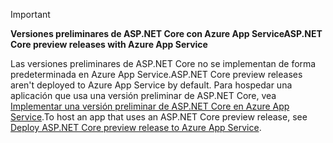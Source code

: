> [!IMPORTANT]
> <span data-ttu-id="0374a-101">**Versiones preliminares de ASP.NET Core con Azure App Service**</span><span class="sxs-lookup"><span data-stu-id="0374a-101">**ASP.NET Core preview releases with Azure App Service**</span></span>
>
> <span data-ttu-id="0374a-102">Las versiones preliminares de ASP.NET Core no se implementan de forma predeterminada en Azure App Service.</span><span class="sxs-lookup"><span data-stu-id="0374a-102">ASP.NET Core preview releases aren't deployed to Azure App Service by default.</span></span> <span data-ttu-id="0374a-103">Para hospedar una aplicación que usa una versión preliminar de ASP.NET Core, vea [Implementar una versión preliminar de ASP.NET Core en Azure App Service](xref:host-and-deploy/azure-apps/index#deploy-aspnet-core-preview-release-to-azure-app-service).</span><span class="sxs-lookup"><span data-stu-id="0374a-103">To host an app that uses an ASP.NET Core preview release, see [Deploy ASP.NET Core preview release to Azure App Service](xref:host-and-deploy/azure-apps/index#deploy-aspnet-core-preview-release-to-azure-app-service).</span></span>
<!-- 
> [!IMPORTANT]
> **ASP.NET Core 3.0 with Azure App Service**
>
> ASP.NET Core 3.0 has not yet been deployed to Azure App Service. We hope to provide ASP.NET Core 3 on Azure App Service soon. To host an app that uses an ASP.NET Core 3.0:

* Treat ASP.NET Core 3.0 like a preview release for Azure App Service deployment.
* See [Deploy ASP.NET Core preview release to Azure App Service](xref:host-and-deploy/azure-apps/index#deploy-aspnet-core-preview-release-to-azure-app-service).
-->
